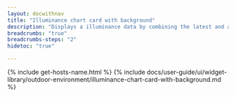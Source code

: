 ```yaml
---
layout: docwithnav
title: "Illuminance chart card with background"
description: "Displays a illuminance data by combining the latest and aggregated values with the background image and optional simplified chart."
breadcrumbs: "true"
breadcrumbs-steps: "2"
hidetoc: "true"

---
```

{% include get-hosts-name.html %}
{% include docs/user-guide/ui/widget-library/outdoor-environment/illuminance-chart-card-with-background.md %}
